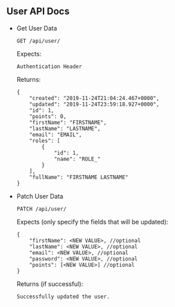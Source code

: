 User API Docs
----------------

- Get User Data
    ```
    GET /api/user/
    ```
    Expects:
    ```
	Authentication Header
    ```

	Returns:
	```
    {
        "created": "2019-11-24T21:04:24.467+0000",
        "updated": "2019-11-24T23:59:18.927+0000",
        "id": 1,
        "points": 0,
        "firstName": "FIRSTNAME",
        "lastName": "LASTNAME",
        "email": "EMAIL",
        "roles": [
            {
                "id": 1,
                "name": "ROLE_"
            }
        ],
        "fullName": "FIRSTNAME LASTNAME"
    }
	```
- Patch User Data
    ```
    PATCH /api/user/
    ```
    Expects (only specify the fields that will be updated):
    ```
    {
        "firstName": <NEW VALUE>, //optional
        "lastName": <NEW VALUE>, //optional
        "email": <NEW VALUE>, //optional
        "password": <NEW VALUE>, //optional
        "points": [<NEW VALUE>] //optional
    }
    ```
    
    Returns (if successful):
    ```
    Successfully updated the user.
    ```

